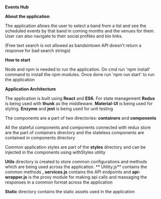 **Events Hub**

**About the application**

The application allows the user to select a band from a list and see the scheduled events by that band in coming months and the venues for them. User can also navigate to their social profiles and bio links.

(Free text search is not allowed as bandsintown API doesn&#39;t return a response for bad search strings)

**How to start**

Node and npm is needed to run the application. On cmd run &#39;npm install&#39; command to install the npm modules. Once done run &#39;npm run start&#39; to run the application

**Application Architecture**

The application is built using **React** and **ES6.** For state management **Redux** is being used with **thunk** as the middleware. **Material-UI** is being used for styling. **Enzyme** and **jest** is being used for unit testing

The components are a part of two directories: **containers** and **components**

All the stateful components and components connected with redux store are the part of containers directory and the stateless components are contained in components directory

Common application styles are part of the **styles** directory and can be injected in the components using withStyles utility

**Utils** directory is created to store common configurations and methods which are being used across the application. ** Utility.js** contains the common methods **, services.js** contains the API endpoints and **api-wrapper.js** is the proxy module for making api calls and massaging the responses in a common format across the application

**Static** directory contains the static assets used in the application

